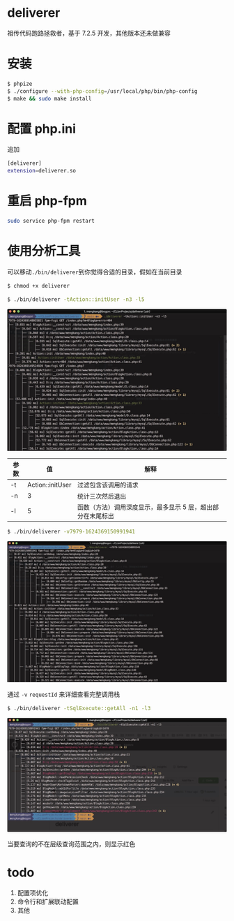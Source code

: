 # deliverer
祖传代码跑路拯救者，基于 7.2.5 开发，其他版本还未做兼容
# 安装
```bash
$ phpize
$ ./configure --with-php-config=/usr/local/php/bin/php-config
$ make && sudo make install
```
# 配置 php.ini
追加
```bash
[deliverer]
extension=deliverer.so
```
# 重启 php-fpm
```bash
sudo service php-fpm restart
```

# 使用分析工具
可以移动`./bin/deliverer`到你觉得合适的目录，假如在当前目录
```bash
$ chmod +x deliverer
```
```bash
$ ./bin/deliverer -tAction::initUser -n3 -l5
```

![demo](doc/img/1.jpg)

参数 | 值 | 解释
-----|-----|-----
-t | Action::initUser | 过滤包含该调用的请求
-n | 3 | 统计三次然后退出
-l | 5 | 函数（方法）调用深度显示，最多显示 5 层，超出部分在末尾标出


```bash
$ ./bin/deliverer -v7979-1624369150991941
```

![demo](doc/img/2.jpg)

通过 `-v` `requestId` 来详细查看完整调用栈

```bash
$ ./bin/deliverer -tSqlExecute::getAll -n1 -l3
```

![demo](doc/img/3.jpg)

当要查询的不在层级查询范围之内，则显示红色

# todo

1. 配置项优化
2. 命令行和扩展联动配置
2. 其他